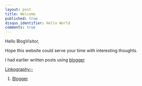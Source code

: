 ```yaml
---
layout: post
title: Welcome 
published: true
disqus_identifier: Hello World
comments: true
---
```


Hello BlogVisitor,

Hope this website could serve your time with interesting thoughts.

I had earlier written posts using [blogger](http://www.gansai.blogspot.in)

<u>Linkography:-</u>

1. [Blogger](blogger.com)